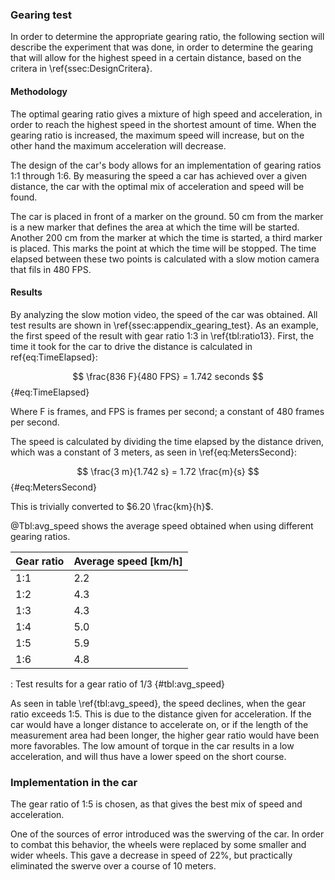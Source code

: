 ### Gearing test
In order to determine the appropriate gearing ratio, the following section will describe the experiment that was done, in order to determine the gearing that will allow for the highest speed in a certain distance, based on the critera in \ref{ssec:DesignCritera}.

#### Methodology
The optimal gearing ratio gives a mixture of high speed and acceleration, in order to reach the highest speed in the shortest amount of time.
When the gearing ratio is increased, the maximum speed will increase, but on the other hand the maximum acceleration will decrease.

The design of the car's body allows for an implementation of gearing ratios 1:1 through 1:6.
By measuring the speed a car has achieved over a given distance, the car with the optimal mix of acceleration and speed will be found.

The car is placed in front of a marker on the ground. 50 cm from the marker is a new marker that defines the area at which the time will be started.
Another 200 cm from the marker at which the time is started, a third marker is placed.
This marks the point at which the time will be stopped.
The time elapsed between these two points is calculated with a slow motion camera that fils in 480 FPS.

#### Results
By analyzing the slow motion video, the speed of the car was obtained. All test results are shown in \ref{ssec:appendix_gearing_test}.
As an example, the first speed of the result with gear ratio 1:3 in \ref{tbl:ratio13}.
First, the time it took for the car to drive the distance is calculated in ref{eq:TimeElapsed}:

$$ \frac{836 F}{480 FPS} = 1.742 seconds $$ {#eq:TimeElapsed}

Where F is frames, and FPS is frames per second; a constant of 480 frames per second.

The speed is calculated by dividing the time elapsed by the distance driven, which was a constant of 3 meters, as seen in \ref{eq:MetersSecond}:

$$ \frac{3 m}{1.742 s} = 1.72 \frac{m}{s} $$ {#eq:MetersSecond}

This is trivially converted to $6.20 \frac{km}{h}$.

@Tbl:avg_speed shows the average speed obtained when using different gearing ratios.

| Gear ratio | Average speed [km/h] |
| ---------- | -------------------------------- |
| 1:1        | 2.2                              |
| 1:2        | 4.3                              |
| 1:3        | 4.3                              |
| 1:4        | 5.0                              |
| 1:5        | 5.9                              |
| 1:6        | 4.8                              |

: Test results for a gear ratio of 1/3 {#tbl:avg_speed}

As seen in table \ref{tbl:avg_speed}, the speed declines, when the gear ratio exceeds 1:5.
This is due to the distance given for acceleration.
If the car would have a longer distance to accelerate on, or if the length of the measurement area had been longer, the higher gear ratio would have been more favorables.
The low amount of torque in the car results in a low acceleration, and will thus have a lower speed on the short course.

### Implementation in the car
The gear ratio of 1:5 is chosen, as that gives the best mix of speed and acceleration.

One of the sources of error introduced was the swerving of the car.
In order to combat this behavior, the wheels were replaced by some smaller and wider wheels.
This gave a decrease in speed of 22%, but practically eliminated the swerve over a course of 10 meters.
